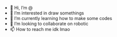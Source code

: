 - 👋 Hi, I’m @
- 👀 I’m interested in draw somethings
- 🌱 I’m currently learning how to make some codes
- 💞️ I’m looking to collaborate on robotic
- 📫 How to reach me idk lmao

<!---
strwtom/strwtom is a ✨ special ✨ repository because its `README.md` (this file) appears on your GitHub profile.
You can click the Preview link to take a look at your changes.
--->
